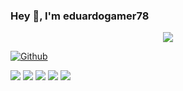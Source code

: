 ### Hey 👋, I'm eduardogamer78

<!-- Welcome Message Section -->
<p align="center">
<a alt="Eduardo Gamer Welcome Message" href="https://www.instagram.com/prdanielsaad/"><img src="https://readme-typing-svg.herokuapp.com?font=Fira+Code&weight=500&pause=1000&color=1604F7FF&center=true&vCenter=true&multiline=true&width=550&height=150&lines=%22Como+conhecer+a+Deus%22;%C3%89+como+a+luz+do+sol+que%2C+embora;n%C3%A3o+tenha+favoritos%2C+n%C3%A3o+pode;refletir-se+num+espelho+coberto;+de+p%C3%B3+com+a+mesma+luminosidade." /></a>
</p>

[![Github](https://img.shields.io/github/followers/eduardogamer78?label=Follow&style=social)](https://github.com/eduardogamer78)

![](https://github-profile-summary-cards.vercel.app/api/cards/profile-details?username=eduardogamer78&theme=github)
![](https://github-profile-summary-cards.vercel.app/api/cards/repos-per-language?username=eduardogamer78&theme=github)
![](https://github-profile-summary-cards.vercel.app/api/cards/most-commit-language?username=eduardogamer78&theme=github)
![](https://github-profile-summary-cards.vercel.app/api/cards/stats?username=eduardogamer78&theme=github)
![](https://github-profile-summary-cards.vercel.app/api/cards/productive-time?username=eduardogamer78&theme=github)

<!--
**eduardogamer78/eduardogamer78** is a ✨ _special_ ✨ repository because its `README.md` (this file) appears on your GitHub profile.

Here are some ideas to get you started:

- 🔭 I’m currently working on ...
- 🌱 I’m currently learning ...
- 👯 I’m looking to collaborate on ...
- 🤔 I’m looking for help with ...
- 💬 Ask me about ...
- 📫 How to reach me: ...
- 😄 Pronouns: ...
- ⚡ Fun fact: ...
-->
